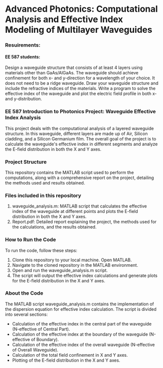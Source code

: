 # Advanced Photonics: Computational Analysis and Effective Index Modeling of Multilayer Waveguides

### Resuirements:
#### EE 587 students:
Design a waveguide structure that consists of at least 4 layers using materials other than GaAs/AlGaAs. The waveguide should achieve confinement for both x- and y-direction for a wavelength of your choice. It does not need to be a ridge waveguide. Draw your waveguide structure and include the refractive indices of the materials. Write a program to solve the effective index of the waveguide and plot the electric field profile in both x- and y-distribution.


### EE 587 Introduction to Photonics Project: Waveguide Effective Index Analysis
This project deals with the computational analysis of a layered waveguide structure. In this waveguide, different layers are made up of Air, Silicon cladding, and a Silicon Germanium film. The overall goal of the project is to calculate the waveguide's effective index in different segments and analyze the E-field distribution in both the X and Y axes.

### Project Structure
This repository contains the MATLAB script used to perform the computations, along with a comprehensive report on the project, detailing the methods used and results obtained.

### Files included in this repository
1. waveguide_analysis.m: MATLAB script that calculates the effective index of the waveguide at different points and plots the E-field distribution in both the X and Y axes.
2. Report.pdf: Detailed report explaining the project, the methods used for the calculations, and the results obtained.


### How to Run the Code
To run the code, follow these steps:

1. Clone this repository to your local machine.
Open MATLAB.
2. Navigate to the cloned repository in the MATLAB environment.
3. Open and run the waveguide_analysis.m script.
4. The script will output the effective index calculations and generate plots for the E-field distribution in the X and Y axes.

### About the Code
The MATLAB script waveguide_analysis.m contains the implementation of the dispersion equation for effective index calculation. The script is divided into several sections:

*  Calculation of the effective index in the central part of the waveguide (N-effective of Central Part).
*  Calculation of the effective index at the boundary of the waveguide (N-effective of Boundary).
*  Calculation of the effective index of the overall waveguide (N-effective of Overall Waveguide).
*  Calculation of the total field confinement in X and Y axes.
*  Plotting of the E-field distribution in the X and Y axes.
